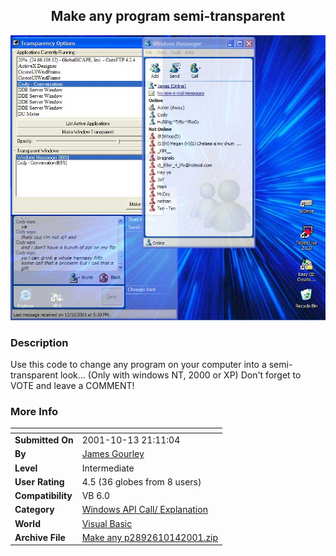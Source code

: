 ﻿<div align="center">

## Make any program semi\-transparent

<img src="PIC20011014031556550.jpg">
</div>

### Description

Use this code to change any program on your computer into a semi-transparent look... (Only with windows NT, 2000 or XP) Don't forget to VOTE and leave a COMMENT!
 
### More Info
 


<span>             |<span>
---                |---
**Submitted On**   |2001-10-13 21:11:04
**By**             |[James Gourley](https://github.com/Planet-Source-Code/PSCIndex/blob/master/ByAuthor/james-gourley.md)
**Level**          |Intermediate
**User Rating**    |4.5 (36 globes from 8 users)
**Compatibility**  |VB 6\.0
**Category**       |[Windows API Call/ Explanation](https://github.com/Planet-Source-Code/PSCIndex/blob/master/ByCategory/windows-api-call-explanation__1-39.md)
**World**          |[Visual Basic](https://github.com/Planet-Source-Code/PSCIndex/blob/master/ByWorld/visual-basic.md)
**Archive File**   |[Make any p2892610142001\.zip](https://github.com/Planet-Source-Code/james-gourley-make-any-program-semi-transparent__1-28071/archive/master.zip)








